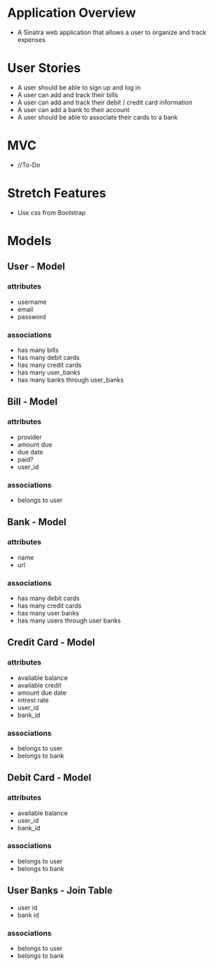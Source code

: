 # Application Overview
- A Sinatra web application that allows a user to organize and track expenses

# User Stories
- A user should be able to sign up and log in
- A user can add and track their bills
- A user can add and track their debit / credit card information
- A user can add a bank to their account
- A user should be able to associate their cards to a bank

# MVC
- //To-Do

# Stretch Features
- Use css from Bootstrap

# Models

## User - Model
### attributes
- username
- email
- password

### associations
- has many bills
- has many debit cards
- has many credit cards
- has many user_banks
- has many banks through user_banks

## Bill - Model
### attributes
- provider
- amount due
- due date
- paid?
- user_id

### associations
- belongs to user

## Bank - Model
### attributes
- name
- url

### associations
- has many debit cards
- has many credit cards
- has many user banks
- has many users through user banks

## Credit Card - Model
### attributes
- available balance
- available credit
- amount due date
- intrest rate
- user_id
- bank_id

### associations
- belongs to user
- belongs to bank

## Debit Card - Model
### attributes
- available balance
- user_id
- bank_id

### associations
- belongs to user
- belongs to bank

## User Banks - Join Table 
- user id
- bank id

### associations
- belongs to user
- belongs to bank
